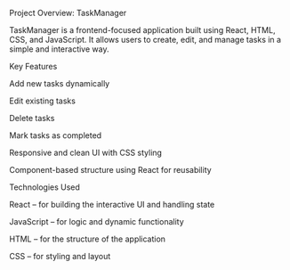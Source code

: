 Project Overview: TaskManager

TaskManager is a frontend-focused application built using React, HTML, CSS, and JavaScript.
It allows users to create, edit, and manage tasks in a simple and interactive way.

Key Features

Add new tasks dynamically

Edit existing tasks

Delete tasks

Mark tasks as completed

Responsive and clean UI with CSS styling

Component-based structure using React for reusability

Technologies Used

React – for building the interactive UI and handling state

JavaScript – for logic and dynamic functionality

HTML – for the structure of the application

CSS – for styling and layout
